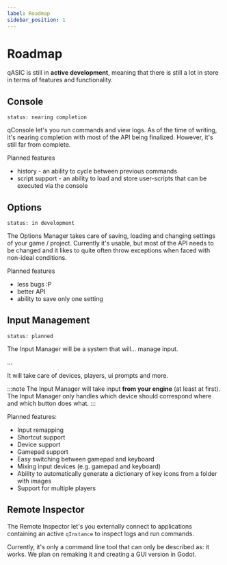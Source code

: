 ```yaml
---
label: Roadmap
sidebar_position: 1
---
```


# Roadmap

qASIC is still in **active development**, meaning that there is still a lot in store in terms of features and functionality.

## Console
`status: nearing completion`

qConsole let's you run commands and view logs. As of the time of writing, it's nearing completion with most of the API being finalized. However, it's still far from complete.

Planned features
- history - an ability to cycle between previous commands
- script support - an ability to load and store user-scripts that can be executed via the console

## Options
`status: in development`

The Options Manager takes care of saving, loading and changing settings of your game / project. Currently it's usable, but most of the API needs to be changed and it likes to quite often throw exceptions when faced with non-ideal conditions.

Planned features
- less bugs :P
- better API
- ability to save only one setting

## Input Management
`status: planned`

The Input Manager will be a system that will... manage input.

...

It will take care of devices, players, ui prompts and more.

:::note
The Input Manager will take input **from your engine** (at least at first). The Input Manager only handles which device should correspond where and which button does what.
:::

Planned features:
- Input remapping
- Shortcut support
- Device support
- Gamepad support
- Easy switching between gamepad and keyboard
- Mixing input devices (e.g. gamepad and keyboard)
- Ability to automatically generate a dictionary of key icons from a folder with images
- Support for multiple players

## Remote Inspector

The Remote Inspector let's you externally connect to applications containing an active `qInstance` to inspect logs and run commands.

Currently, it's only a command line tool that can only be described as: it works. We plan on remaking it and creating a GUI version in Godot. 
